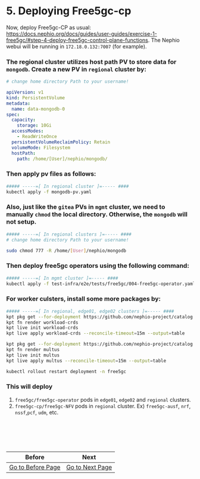 # 5. Deploying Free5gc-cp
Now, deploy Free5gc-CP as usual: https://docs.nephio.org/docs/guides/user-guides/exercise-1-free5gc/#step-4-deploy-free5gc-control-plane-functions. The Nephio webui will be running in `172.18.0.132:7007` (for example). 

### The regional cluster utilizes host path PV to store data for `mongodb`. Create a new PV in `regional` cluster by:
```yaml
# change home directory Path to your username!

apiVersion: v1
kind: PersistentVolume
metadata:
  name: data-mongodb-0
spec:
  capacity:
    storage: 10Gi
  accessModes:
    - ReadWriteOnce
  persistentVolumeReclaimPolicy: Retain
  volumeMode: Filesystem
  hostPath:
    path: /home/[User]/nephio/mongodb/
```

### Then apply pv files as follows:
```bash
##### -----=[ In regional cluster ]=----- ####
kubectl apply -f mongodb-pv.yaml
```

### Also, just like the `gitea` PVs in `mgmt` cluster, we need to manually `chmod` the local directory. Otherwise, the `mongodb` will not setup.
```bash
##### -----=[ In regional clusters ]=----- ####
# change home directory Path to your username!

sudo chmod 777 -R /home/[User]/nephio/mongodb
 ```

### Then deploy free5gc operators using the following command:

```bash
##### -----=[ In mgmt cluster ]=----- ####
kubectl apply -f test-infra/e2e/tests/free5gc/004-free5gc-operator.yaml
```

### For worker culsters, install some more packages by:

```bash
##### -----=[ In regional, edge01, edge02 clusters ]=----- ####
kpt pkg get --for-deployment https://github.com/nephio-project/catalog.git/nephio/core/workload-crds@main
kpt fn render workload-crds
kpt live init workload-crds
kpt live apply workload-crds --reconcile-timeout=15m --output=table

kpt pkg get --for-deployment https://github.com/nephio-project/catalog.git/infra/capi/multus@main
kpt fn render multus
kpt live init multus
kpt live apply multus --reconcile-timeout=15m --output=table

kubectl rollout restart deployment -n free5gc
```

### This will deploy 

1. `free5gc/free5gc-operator` pods in `edge01`, `edge02` and `regional` clusters.
2. `free5gc-cp/free5gc-NFV` pods in `regional` cluster. Ex) `free5gc-ausf`, `nrf`, `nssf`,`pcf`, `udm`, etc.


<br></br>
---
|Before|Next|
|--|--|
|[ Go to Before Page](4_configure_network_topology.md) | [ Go to Next Page ](6_deploy_upf_amf_smf.md)|